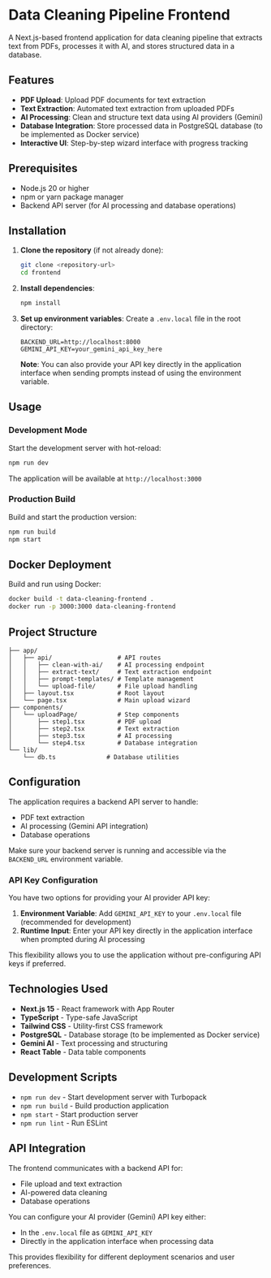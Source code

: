 # Data Cleaning Pipeline Frontend

A Next.js-based frontend application for data cleaning pipeline that extracts text from PDFs, processes it with AI, and stores structured data in a database.

## Features

- **PDF Upload**: Upload PDF documents for text extraction
- **Text Extraction**: Automated text extraction from uploaded PDFs
- **AI Processing**: Clean and structure text data using AI providers (Gemini)
- **Database Integration**: Store processed data in PostgreSQL database (to be implemented as Docker service)
- **Interactive UI**: Step-by-step wizard interface with progress tracking

## Prerequisites

- Node.js 20 or higher
- npm or yarn package manager
- Backend API server (for AI processing and database operations)

## Installation

1. **Clone the repository** (if not already done):
   ```bash
   git clone <repository-url>
   cd frontend
   ```

2. **Install dependencies**:
   ```bash
   npm install
   ```

3. **Set up environment variables**:
   Create a `.env.local` file in the root directory:
   ```env
   BACKEND_URL=http://localhost:8000
   GEMINI_API_KEY=your_gemini_api_key_here
   ```
   
   **Note**: You can also provide your API key directly in the application interface when sending prompts instead of using the environment variable.

## Usage

### Development Mode

Start the development server with hot-reload:

```bash
npm run dev
```

The application will be available at `http://localhost:3000`

### Production Build

Build and start the production version:

```bash
npm run build
npm start
```

## Docker Deployment

Build and run using Docker:

```bash
docker build -t data-cleaning-frontend .
docker run -p 3000:3000 data-cleaning-frontend
```

## Project Structure

```
├── app/
│   ├── api/                  # API routes
│   │   ├── clean-with-ai/    # AI processing endpoint
│   │   ├── extract-text/     # Text extraction endpoint
│   │   ├── prompt-templates/ # Template management
│   │   └── upload-file/      # File upload handling
│   ├── layout.tsx            # Root layout
│   └── page.tsx              # Main upload wizard
├── components/
│   └── uploadPage/           # Step components
│       ├── step1.tsx         # PDF upload
│       ├── step2.tsx         # Text extraction
│       ├── step3.tsx         # AI processing
│       └── step4.tsx         # Database integration
└── lib/
    └── db.ts              # Database utilities
```

## Configuration

The application requires a backend API server to handle:
- PDF text extraction
- AI processing (Gemini API integration)
- Database operations

Make sure your backend server is running and accessible via the `BACKEND_URL` environment variable.

### API Key Configuration

You have two options for providing your AI provider API key:

1. **Environment Variable**: Add `GEMINI_API_KEY` to your `.env.local` file (recommended for development)
2. **Runtime Input**: Enter your API key directly in the application interface when prompted during AI processing

This flexibility allows you to use the application without pre-configuring API keys if preferred.

## Technologies Used

- **Next.js 15** - React framework with App Router
- **TypeScript** - Type-safe JavaScript
- **Tailwind CSS** - Utility-first CSS framework
- **PostgreSQL** - Database storage (to be implemented as Docker service)
- **Gemini AI** - Text processing and structuring
- **React Table** - Data table components

## Development Scripts

- `npm run dev` - Start development server with Turbopack
- `npm run build` - Build production application
- `npm start` - Start production server
- `npm run lint` - Run ESLint

## API Integration

The frontend communicates with a backend API for:
- File upload and text extraction
- AI-powered data cleaning
- Database operations

You can configure your AI provider (Gemini) API key either:
- In the `.env.local` file as `GEMINI_API_KEY`
- Directly in the application interface when processing data

This provides flexibility for different deployment scenarios and user preferences.